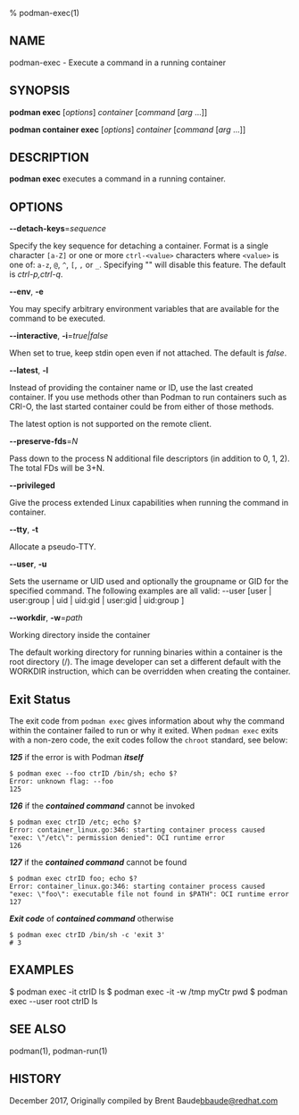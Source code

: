 % podman-exec(1)

## NAME
podman\-exec - Execute a command in a running container

## SYNOPSIS
**podman exec** [*options*] *container* [*command* [*arg* ...]]

**podman container exec** [*options*] *container* [*command* [*arg* ...]]

## DESCRIPTION
**podman exec** executes a command in a running container.

## OPTIONS

**--detach-keys**=*sequence*

Specify the key sequence for detaching a container. Format is a single character `[a-Z]` or one or more `ctrl-<value>` characters where `<value>` is one of: `a-z`, `@`, `^`, `[`, `,` or `_`. Specifying "" will disable this feature. The default is *ctrl-p,ctrl-q*.

**--env**, **-e**

You may specify arbitrary environment variables that are available for the
command to be executed.

**--interactive**, **-i**=*true|false*

When set to true, keep stdin open even if not attached. The default is *false*.

**--latest**, **-l**

Instead of providing the container name or ID, use the last created container. If you use methods other than Podman
to run containers such as CRI-O, the last started container could be from either of those methods.

The latest option is not supported on the remote client.

**--preserve-fds**=*N*

Pass down to the process N additional file descriptors (in addition to 0, 1, 2).  The total FDs will be 3+N.

**--privileged**

Give the process extended Linux capabilities when running the command in container.

**--tty**, **-t**

Allocate a pseudo-TTY.

**--user**, **-u**

Sets the username or UID used and optionally the groupname or GID for the specified command.
The following examples are all valid:
--user [user | user:group | uid | uid:gid | user:gid | uid:group ]

**--workdir**, **-w**=*path*

Working directory inside the container

The default working directory for running binaries within a container is the root directory (/).
The image developer can set a different default with the WORKDIR instruction, which can be overridden
when creating the container.

## Exit Status

The exit code from `podman exec` gives information about why the command within the container failed to run or why it exited.  When `podman exec` exits with a
non-zero code, the exit codes follow the `chroot` standard, see below:

**_125_** if the error is with Podman **_itself_**

    $ podman exec --foo ctrID /bin/sh; echo $?
    Error: unknown flag: --foo
    125

**_126_** if the **_contained command_** cannot be invoked

    $ podman exec ctrID /etc; echo $?
    Error: container_linux.go:346: starting container process caused "exec: \"/etc\": permission denied": OCI runtime error
    126

**_127_** if the **_contained command_** cannot be found

    $ podman exec ctrID foo; echo $?
    Error: container_linux.go:346: starting container process caused "exec: \"foo\": executable file not found in $PATH": OCI runtime error
    127

**_Exit code_** of **_contained command_** otherwise

    $ podman exec ctrID /bin/sh -c 'exit 3'
    # 3

## EXAMPLES

$ podman exec -it ctrID ls
$ podman exec -it -w /tmp myCtr pwd
$ podman exec --user root ctrID ls

## SEE ALSO
podman(1), podman-run(1)

## HISTORY
December 2017, Originally compiled by Brent Baude<bbaude@redhat.com>
